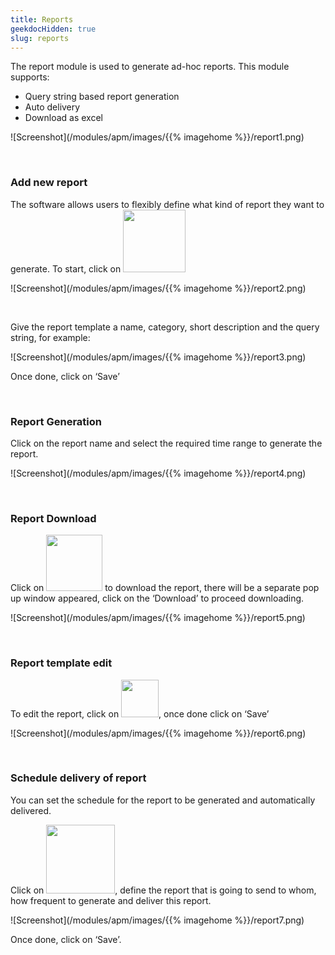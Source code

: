 ```yaml
---
title: Reports
geekdocHidden: true
slug: reports
---
```


The report module is used to generate ad-hoc reports. This module supports:
* Query string based report generation
* Auto delivery 
* Download as excel

![Screenshot](/modules/apm/images/{{% imagehome %}}/report1.png)

&nbsp;

### Add new report
The software allows users to flexibly define what kind of report they want to generate. To start, click on <img src="/modules/apm/images/{{% imagehome %}}/addreporticon.png" width="100px">

![Screenshot](/modules/apm/images/{{% imagehome %}}/report2.png)

&nbsp;

Give the report template a name, category, short description and the query string, for example:

![Screenshot](/modules/apm/images/{{% imagehome %}}/report3.png)

Once done, click on ‘Save’

&nbsp;

### Report Generation
Click on the report name and select the required time range to generate the report.

![Screenshot](/modules/apm/images/{{% imagehome %}}/report4.png)

&nbsp;

### Report Download
Click on <img src="/modules/apm/images/{{% imagehome %}}/downloadicon.png" width="90px"> to download the report, there will be a separate pop up window appeared, click on the ‘Download’ to proceed downloading.

![Screenshot](/modules/apm/images/{{% imagehome %}}/report5.png)

&nbsp;

### Report template edit
To edit the report, click on <img src="/modules/apm/images/{{% imagehome %}}/editicon.png" width="60px">, once done click on ‘Save’

![Screenshot](/modules/apm/images/{{% imagehome %}}/report6.png)

&nbsp;

### Schedule delivery of report
You can set the schedule for the report to be generated and automatically delivered.

Click on <img src="/modules/apm/images/{{% imagehome %}}/autoicon.png" width="110px">, define the report that is going to send to whom, how frequent to generate and deliver this report.

![Screenshot](/modules/apm/images/{{% imagehome %}}/report7.png)

Once done, click on ‘Save’.
